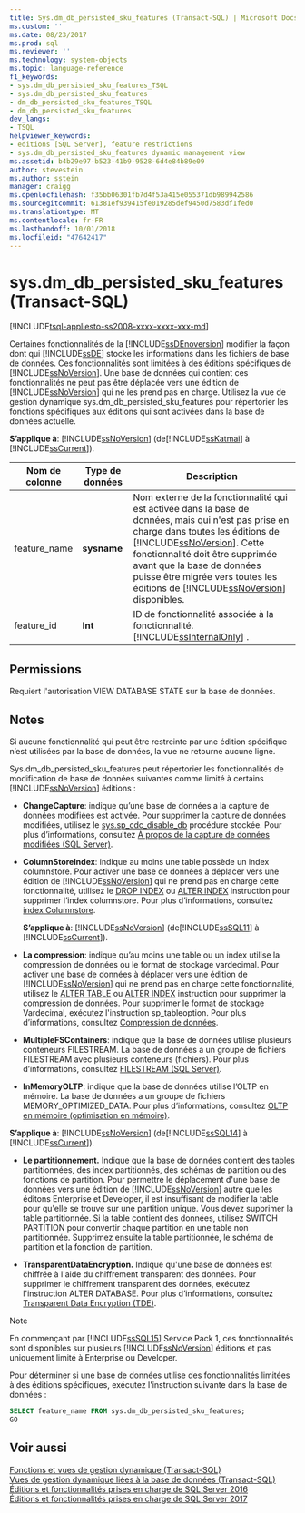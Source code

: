 ```yaml
---
title: Sys.dm_db_persisted_sku_features (Transact-SQL) | Microsoft Docs
ms.custom: ''
ms.date: 08/23/2017
ms.prod: sql
ms.reviewer: ''
ms.technology: system-objects
ms.topic: language-reference
f1_keywords:
- sys.dm_db_persisted_sku_features_TSQL
- sys.dm_db_persisted_sku_features
- dm_db_persisted_sku_features_TSQL
- dm_db_persisted_sku_features
dev_langs:
- TSQL
helpviewer_keywords:
- editions [SQL Server], feature restrictions
- sys.dm_db_persisted_sku_features dynamic management view
ms.assetid: b4b29e97-b523-41b9-9528-6d4e84b89e09
author: stevestein
ms.author: sstein
manager: craigg
ms.openlocfilehash: f35bb06301fb7d4f53a415e055371db989942586
ms.sourcegitcommit: 61381ef939415fe019285def9450d7583df1fed0
ms.translationtype: MT
ms.contentlocale: fr-FR
ms.lasthandoff: 10/01/2018
ms.locfileid: "47642417"
---
```

# <a name="sysdmdbpersistedskufeatures-transact-sql"></a>sys.dm_db_persisted_sku_features (Transact-SQL)
[!INCLUDE[tsql-appliesto-ss2008-xxxx-xxxx-xxx-md](../../includes/tsql-appliesto-ss2008-xxxx-xxxx-xxx-md.md)]

  Certaines fonctionnalités de la [!INCLUDE[ssDEnoversion](../../includes/ssdenoversion-md.md)] modifier la façon dont qui [!INCLUDE[ssDE](../../includes/ssde-md.md)] stocke les informations dans les fichiers de base de données. Ces fonctionnalités sont limitées à des éditions spécifiques de [!INCLUDE[ssNoVersion](../../includes/ssnoversion-md.md)]. Une base de données qui contient ces fonctionnalités ne peut pas être déplacée vers une édition de [!INCLUDE[ssNoVersion](../../includes/ssnoversion-md.md)] qui ne les prend pas en charge. Utilisez la vue de gestion dynamique sys.dm_db_persisted_sku_features pour répertorier les fonctions spécifiques aux éditions qui sont activées dans la base de données actuelle.
  
**S’applique à**: [!INCLUDE[ssNoVersion](../../includes/ssnoversion-md.md)] (de[!INCLUDE[ssKatmai](../../includes/sskatmai-md.md)] à [!INCLUDE[ssCurrent](../../includes/sscurrent-md.md)]).
  
|Nom de colonne|Type de données|Description|  
|-----------------|---------------|-----------------|  
|feature_name|**sysname**|Nom externe de la fonctionnalité qui est activée dans la base de données, mais qui n'est pas prise en charge dans toutes les éditions de [!INCLUDE[ssNoVersion](../../includes/ssnoversion-md.md)]. Cette fonctionnalité doit être supprimée avant que la base de données puisse être migrée vers toutes les éditions de [!INCLUDE[ssNoVersion](../../includes/ssnoversion-md.md)] disponibles.|  
|feature_id|**Int**|ID de fonctionnalité associée à la fonctionnalité. [!INCLUDE[ssInternalOnly](../../includes/ssinternalonly-md.md)] .|  
  
## <a name="permissions"></a>Permissions  
 Requiert l'autorisation VIEW DATABASE STATE sur la base de données.  
  
## <a name="remarks"></a>Notes  
 Si aucune fonctionnalité qui peut être restreinte par une édition spécifique n’est utilisées par la base de données, la vue ne retourne aucune ligne.  
  
 Sys.dm_db_persisted_sku_features peut répertorier les fonctionnalités de modification de base de données suivantes comme limité à certains [!INCLUDE[ssNoVersion](../../includes/ssnoversion-md.md)] éditions :  
  
-   **ChangeCapture**: indique qu’une base de données a la capture de données modifiées est activée. Pour supprimer la capture de données modifiées, utilisez le [sys.sp_cdc_disable_db](../../relational-databases/system-stored-procedures/sys-sp-cdc-disable-db-transact-sql.md) procédure stockée. Pour plus d’informations, consultez [À propos de la capture de données modifiées &#40;SQL Server&#41;](../../relational-databases/track-changes/about-change-data-capture-sql-server.md).  
  
-   **ColumnStoreIndex**: indique au moins une table possède un index columnstore. Pour activer une base de données à déplacer vers une édition de [!INCLUDE[ssNoVersion](../../includes/ssnoversion-md.md)] qui ne prend pas en charge cette fonctionnalité, utilisez le [DROP INDEX](../../t-sql/statements/drop-index-transact-sql.md) ou [ALTER INDEX](../../t-sql/statements/alter-index-transact-sql.md) instruction pour supprimer l’index columnstore. Pour plus d’informations, consultez [index Columnstore](../../relational-databases/indexes/columnstore-indexes-overview.md).  
  
    **S’applique à**: [!INCLUDE[ssNoVersion](../../includes/ssnoversion-md.md)] (de[!INCLUDE[ssSQL11](../../includes/sssql11-md.md)] à [!INCLUDE[ssCurrent](../../includes/sscurrent-md.md)]).  
  
-   **La compression**: indique qu’au moins une table ou un index utilise la compression de données ou le format de stockage vardecimal. Pour activer une base de données à déplacer vers une édition de [!INCLUDE[ssNoVersion](../../includes/ssnoversion-md.md)] qui ne prend pas en charge cette fonctionnalité, utilisez le [ALTER TABLE](../../t-sql/statements/alter-table-transact-sql.md) ou [ALTER INDEX](../../t-sql/statements/alter-index-transact-sql.md) instruction pour supprimer la compression de données. Pour supprimer le format de stockage Vardecimal, exécutez l'instruction sp_tableoption. Pour plus d’informations, consultez [Compression de données](../../relational-databases/data-compression/data-compression.md).  
  
-   **MultipleFSContainers**: indique que la base de données utilise plusieurs conteneurs FILESTREAM. La base de données a un groupe de fichiers FILESTREAM avec plusieurs conteneurs (fichiers). Pour plus d’informations, consultez [FILESTREAM &#40;SQL Server&#41;](../../relational-databases/blob/filestream-sql-server.md).  
  
-   **InMemoryOLTP**: indique que la base de données utilise l’OLTP en mémoire. La base de données a un groupe de fichiers MEMORY_OPTIMIZED_DATA. Pour plus d’informations, consultez [OLTP en mémoire &#40;optimisation en mémoire&#41;](../../relational-databases/in-memory-oltp/in-memory-oltp-in-memory-optimization.md).  
  
  **S’applique à**: [!INCLUDE[ssNoVersion](../../includes/ssnoversion-md.md)] (de[!INCLUDE[ssSQL14](../../includes/sssql14-md.md)] à [!INCLUDE[ssCurrent](../../includes/sscurrent-md.md)]). 
  
-   **Le partitionnement.** Indique que la base de données contient des tables partitionnées, des index partitionnés, des schémas de partition ou des fonctions de partition. Pour permettre le déplacement d'une base de données vers une édition de [!INCLUDE[ssNoVersion](../../includes/ssnoversion-md.md)] autre que les éditons Enterprise et Developer, il est insuffisant de modifier la table pour qu'elle se trouve sur une partition unique. Vous devez supprimer la table partitionnée. Si la table contient des données, utilisez SWITCH PARTITION pour convertir chaque partition en une table non partitionnée. Supprimez ensuite la table partitionnée, le schéma de partition et la fonction de partition.  
  
-   **TransparentDataEncryption.** Indique qu'une base de données est chiffrée à l'aide du chiffrement transparent des données. Pour supprimer le chiffrement transparent des données, exécutez l'instruction ALTER DATABASE. Pour plus d’informations, consultez [Transparent Data Encryption &#40;TDE&#41;](../../relational-databases/security/encryption/transparent-data-encryption.md).  

> [!NOTE]
> En commençant par [!INCLUDE[ssSQL15](../../includes/sssql15-md.md)] Service Pack 1, ces fonctionnalités sont disponibles sur plusieurs [!INCLUDE[ssNoVersion](../../includes/ssnoversion-md.md)] éditions et pas uniquement limité à Enterprise ou Developer.

 Pour déterminer si une base de données utilise des fonctionnalités limitées à des éditions spécifiques, exécutez l'instruction suivante dans la base de données :  
  
```sql  
SELECT feature_name FROM sys.dm_db_persisted_sku_features;  
GO  
```  
  
## <a name="see-also"></a>Voir aussi  
 [Fonctions et vues de gestion dynamique &#40;Transact-SQL&#41;](~/relational-databases/system-dynamic-management-views/system-dynamic-management-views.md)   
 [Vues de gestion dynamique liées à la base de données &#40;Transact-SQL&#41;](../../relational-databases/system-dynamic-management-views/database-related-dynamic-management-views-transact-sql.md)   
 [Éditions et fonctionnalités prises en charge de SQL Server 2016](../../sql-server/editions-and-components-of-sql-server-2016.md)   
 [Éditions et fonctionnalités prises en charge de SQL Server 2017](../../sql-server/editions-and-components-of-sql-server-2017.md)  
  
